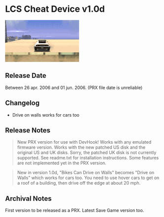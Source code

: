 # LCS Cheat Device v1.0d

![1 CD v1.0d](<../../../../Pictures/LCS/driveonwall2.gif>)

## Release Date
Between 26 apr. 2006 and 01 jun. 2006. (PRX file date is unreliable)

## Changelog
 - Drive on walls works for cars too
 
## Release Notes
> New PRX version for use with DevHook! Works with any emulated firmware version. Works with the new patched US disk and the original US and UK disks. Sorry, the patched UK disk is not currently supported. See readme.txt for installation instructions. Some features are not implemented yet in the PRX version.

> New in version 1.0d, "Bikes Can Drive on Walls" becomes "Drive on Walls" which works for cars too. You need to use hover cars to get on a roof of a building, then drive off the edge at about 20 mph.
 
## Archival Notes
First version to be released as a PRX. Latest Save Game version too.